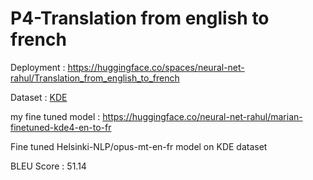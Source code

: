 # P4-Translation from english to french

Deployment : https://huggingface.co/spaces/neural-net-rahul/Translation_from_english_to_french

Dataset : [KDE](https://huggingface.co/datasets/kde4)

my fine tuned model : https://huggingface.co/neural-net-rahul/marian-finetuned-kde4-en-to-fr

Fine tuned Helsinki-NLP/opus-mt-en-fr model on KDE dataset

BLEU Score : 51.14
